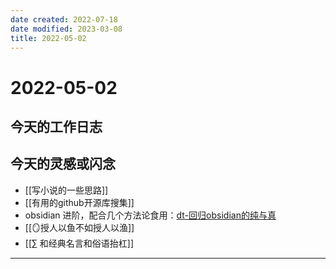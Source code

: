 ```yaml
---
date created: 2022-07-18
date modified: 2023-03-08
title: 2022-05-02
---
```


# 2022-05-02

## 今天的工作日志

## 今天的灵感或闪念

- [[写小说的一些思路]]
- [[有用的github开源库搜集]]
- obsidian 进阶，配合几个方法论食用：[dt-回归obsidian的纯与真](x-devonthink-item://D80E37D3-9160-41B9-9427-90F7127E9BF1)
- [[🪞授人以鱼不如授人以渔]]
- [[∑ 和经典名言和俗语抬杠]]
---
